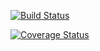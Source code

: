 [![Build Status](https://app.travis-ci.com/valeryami/lady3.svg?branch=main)](https://app.travis-ci.com/valeryami/lady3)

[![Coverage Status](https://coveralls.io/repos/github/valeryami/lady3/badge.svg?branch=main)](https://coveralls.io/github/valeryami/lady3?branch=main)

